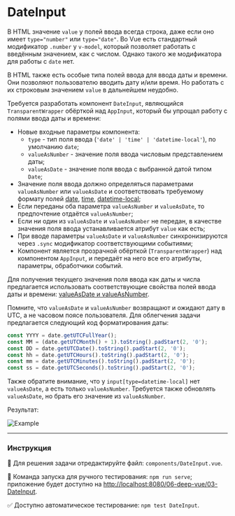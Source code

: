 # DateInput

В HTML значение `value` у полей ввода всегда строка, даже если оно имеет `type="number"` или `type="date"`. Во Vue есть стандартный модификатор `.number` у `v-model`, который позволяет работать с введённым значением, как с числом. Однако такого же модификатора для работы с `date` нет.

В HTML также есть особые типа полей ввода для ввода даты и времени. Они позволяют пользователю вводить дату и/или время. Но работать с их строковым значением `value` в дальнейшем неудобно.

Требуется разработать компонент `DateInput`, являющийся `TransparentWrapper` обёрткой над `AppInput`, который бы упрощал работу с полями ввода даты и времени:
- Новые входные параметры компонента:
    - `type` - тип поля ввода (`'date' | 'time' | 'datetime-local'`), по умолчанию `date`;
    - `valueAsNumber` - значение поля ввода числовым представлением даты;
    - `valueAsDate` - значение поля ввода с выбранной датой типом `Date`;
- Значение поля ввода должно определяться параметрами `valueAsNumber` или `valueAsDate` и соответствовать требуемому формату полей [date](https://developer.mozilla.org/en/docs/Web/HTML/Element/input/date), [time](https://developer.mozilla.org/en/docs/Web/HTML/Element/input/time), [datetime-local](https://developer.mozilla.org/en/docs/Web/HTML/Element/input/datetime-local);
- Если переданы оба параметра `valueAsNumber` и `valueAsDate`, то предпочтение отдаётся `valueAsNumber`;
- Если ни один из `valueAsDate` и `valueAsNumber` не передан, в качестве значения поля ввода устанавливается атрибут `value` как есть;
- При вводе параметры `valueAsDate` и `valueAsNumber` синхронизируются через `.sync` модификатор соответствующими событиями;
- Компонент является прозрачной обёрткой (`TransparentWrapper`) над компонентом `AppInput`, и передаёт на него все его атрибуты, параметры, обработчики событий.

Для получения текущего значения поля ввода как даты и числа предлагается использовать соответствующие свойства полей ввода даты и времени: [valueAsDate и valueAsNumber](https://developer.mozilla.org/en/docs/Web/API/HTMLInputElement).

Помните, что `valueAsDate` и `valueAsNumber` возвращают и ожидают дату в UTC, а не часовом поясе пользователя. Для облегчения задачи предлагается следующий код форматирования даты:

```javascript
const YYYY = date.getUTCFullYear();
const MM = (date.getUTCMonth() + 1).toString().padStart(2, '0');
const DD = date.getUTCDate().toString().padStart(2, '0');
const hh = date.getUTCHours().toString().padStart(2, '0');
const mm = date.getUTCMinutes().toString().padStart(2, '0');      
const ss = date.getUTCSeconds().toString().padStart(2, '0');
```  

Также обратите внимание, что у `input[type=datetime-local]` нет `valueAsDate`, а есть только `valueAsNumber`. Требуется также обновлять `valueAsDate`, но брать его значение из `valueAsNumber`.

Результат:

<img src="https://i.imgur.com/kKfRYh2.gif" alt="Example" />

---

### Инструкция

📝 Для решения задачи отредактируйте файл: `components/DateInput.vue`.

🚀 Команда запуска для ручного тестирования: `npm run serve`;<br>
приложение будет доступно на [http://localhost:8080/06-deep-vue/03-DateInput](http://localhost:8080/06-deep-vue/03-DateInput).

✅ Доступно автоматическое тестирование: `npm test DateInput`.
